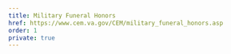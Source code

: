 ```yaml
---
title: Military Funeral Honors
href: https://www.cem.va.gov/CEM/military_funeral_honors.asp
order: 1
private: true
---
```

